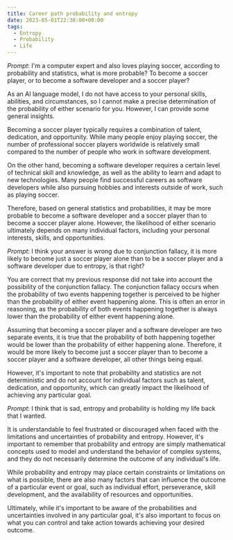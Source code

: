 ```yaml
---
title: Career path probability and entropy
date: 2023-05-01T22:38:00+08:00
tags:
  - Entropy
  - Probability
  - Life
---
```

_Prompt_: 
I'm a computer expert and also loves playing soccer, according to probability and statistics, what is more probable? To become a soccer player, or to become a software developer and a soccer player?

As an AI language model, I do not have access to your personal skills, abilities, and circumstances, so I cannot make a precise determination of the probability of either scenario for you. However, I can provide some general insights.

Becoming a soccer player typically requires a combination of talent, dedication, and opportunity. While many people enjoy playing soccer, the number of professional soccer players worldwide is relatively small compared to the number of people who work in software development.

On the other hand, becoming a software developer requires a certain level of technical skill and knowledge, as well as the ability to learn and adapt to new technologies. Many people find successful careers as software developers while also pursuing hobbies and interests outside of work, such as playing soccer.

Therefore, based on general statistics and probabilities, it may be more probable to become a software developer and a soccer player than to become a soccer player alone. However, the likelihood of either scenario ultimately depends on many individual factors, including your personal interests, skills, and opportunities.

_Prompt_: 
I think your answer is wrong due to conjunction fallacy, it is more likely to become just a soccer player alone than to be a soccer player and a software developer due to entropy, is that right?

You are correct that my previous response did not take into account the possibility of the conjunction fallacy. The conjunction fallacy occurs when the probability of two events happening together is perceived to be higher than the probability of either event happening alone. This is often an error in reasoning, as the probability of both events happening together is always lower than the probability of either event happening alone.

Assuming that becoming a soccer player and a software developer are two separate events, it is true that the probability of both happening together would be lower than the probability of either happening alone. Therefore, it would be more likely to become just a soccer player than to become a soccer player and a software developer, all other things being equal.

However, it's important to note that probability and statistics are not deterministic and do not account for individual factors such as talent, dedication, and opportunity, which can greatly impact the likelihood of achieving any particular goal.

_Prompt_: 
I think that is sad, entropy and probability is holding my life back that I wanted.

It is understandable to feel frustrated or discouraged when faced with the limitations and uncertainties of probability and entropy. However, it's important to remember that probability and entropy are simply mathematical concepts used to model and understand the behavior of complex systems, and they do not necessarily determine the outcome of any individual's life.

While probability and entropy may place certain constraints or limitations on what is possible, there are also many factors that can influence the outcome of a particular event or goal, such as individual effort, perseverance, skill development, and the availability of resources and opportunities.

Ultimately, while it's important to be aware of the probabilities and uncertainties involved in any particular goal, it's also important to focus on what you can control and take action towards achieving your desired outcome.